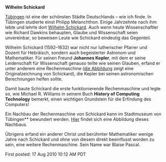 **Wilhelm Schickard**

[Tübingen]([url](https://de.wikipedia.org/wiki/Tübingen)) ist eine der schönsten Städte Deutschlands – wie ich finde. In Tübingen studierte einst Philipp Melanchthon. Einige Jahrzehnte nach ihm lebte und lehrte dort [Wilhelm Schickard]([url](https://de.wikipedia.org/wiki/Wilhelm_Schickard)). Auch wenn heute Wissenschaftler wie Richard Dawkins behaupten, Glaube und Wissenschaft seien unvereinbar, so beweisen Leute wie Schickard eindeutig das Gegenteil.

Wilhelm Schickard (1592–1632) war nicht nur lutherischer Pfarrer und Dozent für Hebräisch, sondern auch begeisterter Astronom und Mathematiker. Für seinen Freund **Johannes Kepler**, mit dem er seine Leidenschaft für Wissenschaft genauso teilte wie seinen Glauben, erfand er unter anderem eine Rechenmaschine ([die Abbildung]([url](https://de.wikipedia.org/wiki/Wilhelm_Schickard#/media/Datei:W_Schickard_-_Rechenmaschine_(Skizze_aus_dem_Brief_an_J._Kepler_25.2.1624_HP191).jpg)) zeigt eine Originalzeichnung von Schickard), die Kepler bei seinen astronomischen Berechnungen helfen sollte.

Damit baute Schickard die erste funktionierende Rechenmaschine und legte so, wie Michael R. Williams in seinem Buch **History of Computing Technology** bemerkt, einen wichtigen Grundstein für die Erfindung des Computers!

Ein Nachbau der Rechenmaschine von Schickard kann im Stadtmuseum von Tübingen** bewundert werden. [Hier]([url](https://de.wikipedia.org/wiki/Wilhelm_Schickard#/media/Datei:Schickardmaschine.jpg)) findet sich eine Abbildung dieses Nachbaus.

Übrigens erfand ein anderer Christ und berühmter Mathematiker wenige Jahre nach Schickard und ohne von diesem direkt beeinflusst worden zu sein, eine weitere Rechenmaschine. Sein Name war Blaise Pascal.

First posted: 17 Aug 2010 10:12 AM PDT
